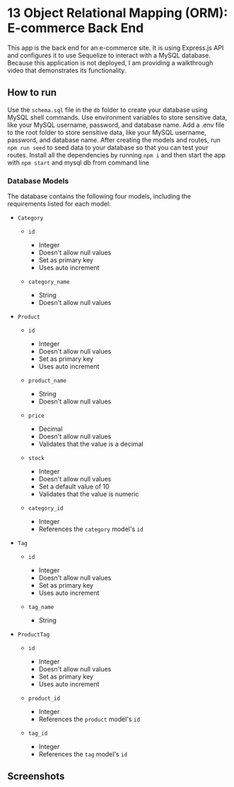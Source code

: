 # 13 Object Relational Mapping (ORM): E-commerce Back End
This app is the back end for an e-commerce site. It is using Express.js API and configures it to use Sequelize to interact with a MySQL database.
Because this application is not  deployed, I am providing a walkthrough video that demonstrates its functionality. 

## How to run
Use the `schema.sql` file in the `db` folder to create your database using MySQL shell commands. Use environment variables to store sensitive data, like your MySQL username, password, and database name.
Add a .env file to the root folder to store sensitive data, like your MySQL username, password, and database name.
After creating the models and routes, run `npm run seed` to seed data to your database so that you can test your routes.
Install all the dependencies by running `npm i` and then start the app with `npm start` and mysql db from command line

### Database Models
The database contains the following four models, including the requirements listed for each model:

* `Category`

  * `id`
    * Integer
    * Doesn't allow null values
    * Set as primary key
    * Uses auto increment

  * `category_name`
    * String
    * Doesn't allow null values

* `Product`

  * `id`
    * Integer
    * Doesn't allow null values
    * Set as primary key
    * Uses auto increment

  * `product_name`
    * String
    * Doesn't allow null values

  * `price`
    * Decimal
    * Doesn't allow null values
    * Validates that the value is a decimal

  * `stock`
    * Integer
    * Doesn't allow null values
    * Set a default value of 10
    * Validates that the value is numeric

  * `category_id`
    * Integer
    * References the `category` model's `id` 

* `Tag`

  * `id`
    * Integer
    * Doesn't allow null values
    * Set as primary key
    * Uses auto increment

  * `tag_name`
    * String

* `ProductTag`

  * `id`
    * Integer
    * Doesn't allow null values
    * Set as primary key
    * Uses auto increment

  * `product_id`
    * Integer
    * References the `product` model's `id`

  * `tag_id`
    * Integer
    * References the `tag` model's `id`

## Screenshots
